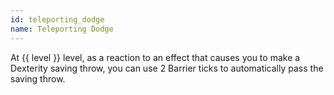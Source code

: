 ```yaml
---
id: teleporting_dodge
name: Teleporting Dodge
---
```

At {{ level }} level, as a reaction to an effect that causes you to make a Dexterity saving throw, you can use 2 Barrier ticks to automatically
pass the saving throw.
